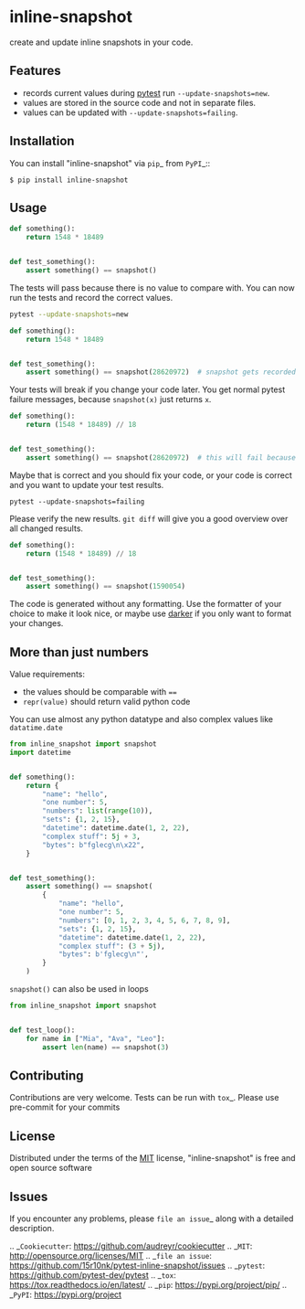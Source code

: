 inline-snapshot
======================

create and update inline snapshots in your code.

Features
--------

* records current values during [pytest](https://github.com/pytest-dev/pytest) run `--update-snapshots=new`.
* values are stored in the source code and not in separate files.
* values can be updated with `--update-snapshots=failing`.


Installation
------------

You can install "inline-snapshot" via `pip`_ from `PyPI`_::

    $ pip install inline-snapshot


Usage
-----

``` python
def something():
    return 1548 * 18489


def test_something():
    assert something() == snapshot()
```

The tests will pass because there is no value to compare with.
You can now run the tests and record the correct values.

``` bash
pytest --update-snapshots=new
```

``` python
def something():
    return 1548 * 18489


def test_something():
    assert something() == snapshot(28620972)  # snapshot gets recorded
```

Your tests will break if you change your code later.
You get normal pytest failure messages, because `snapshot(x)` just returns `x`.

``` python
def something():
    return (1548 * 18489) // 18


def test_something():
    assert something() == snapshot(28620972)  # this will fail because code changed
```

Maybe that is correct and you should fix your code, or
your code is correct and you want to update your test results.

``` shell
pytest --update-snapshots=failing
```

Please verify the new results. `git diff` will give you a good overview over all changed results.

``` python
def something():
    return (1548 * 18489) // 18


def test_something():
    assert something() == snapshot(1590054)
```

The code is generated without any formatting.
Use the formatter of your choice to make it look nice, or maybe use [darker](https://pypi.org/project/darker/) if you only want to format your changes.


More than just numbers
----------------------

Value requirements:
* the values should be comparable with `==`
* `repr(value)` should return valid python code


You can use almost any python datatype and also complex values like `datatime.date`

``` python
from inline_snapshot import snapshot
import datetime


def something():
    return {
        "name": "hello",
        "one number": 5,
        "numbers": list(range(10)),
        "sets": {1, 2, 15},
        "datetime": datetime.date(1, 2, 22),
        "complex stuff": 5j + 3,
        "bytes": b"fglecg\n\x22",
    }


def test_something():
    assert something() == snapshot(
        {
            "name": "hello",
            "one number": 5,
            "numbers": [0, 1, 2, 3, 4, 5, 6, 7, 8, 9],
            "sets": {1, 2, 15},
            "datetime": datetime.date(1, 2, 22),
            "complex stuff": (3 + 5j),
            "bytes": b'fglecg\n"',
        }
    )
```


`snapshot()` can also be used in loops

``` python
from inline_snapshot import snapshot


def test_loop():
    for name in ["Mia", "Ava", "Leo"]:
        assert len(name) == snapshot(3)
```



Contributing
------------
Contributions are very welcome. Tests can be run with `tox`_.
Please use pre-commit for your commits

License
-------

Distributed under the terms of the [MIT](http://opensource.org/licenses/MIT) license, "inline-snapshot" is free and open source software


Issues
------

If you encounter any problems, please `file an issue`_ along with a detailed description.

.. _`Cookiecutter`: https://github.com/audreyr/cookiecutter
.. _`MIT`: http://opensource.org/licenses/MIT
.. _`file an issue`: https://github.com/15r10nk/pytest-inline-snapshot/issues
.. _`pytest`: https://github.com/pytest-dev/pytest
.. _`tox`: https://tox.readthedocs.io/en/latest/
.. _`pip`: https://pypi.org/project/pip/
.. _`PyPI`: https://pypi.org/project
